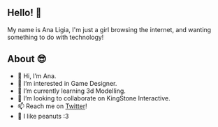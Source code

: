 ## Hello! 🥰

My name is Ana Ligia, I'm just a girl browsing the internet, and wanting something to do with technology!

## About 😎
- 👋 Hi, I’m Ana.
- 👀 I’m interested in Game Designer.
- 🌱 I’m currently learning 3d Modelling.
- 💞️ I’m looking to collaborate on KingStone Interactive.
- 📫 Reach me on [Twitter](https://twitter.com/AnneOfMars)!
- 🥜 I like peanuts :3
